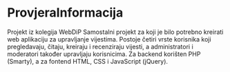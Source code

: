 # ProvjeraInformacija
Projekt iz kolegija WebDiP
Samostalni projekt za koji je bilo potrebno kreirati web aplikaciju za upravljanje vijestima. Postoje četiri vrste korisnika koji pregledavaju, čitaju, kreiraju i recenziraju vijesti, a administratori i moderatori također upravljaju korisnicima. Za backend korišten PHP (Smarty), a za fontend HTML, CSS i JavaScript (jQuery).
